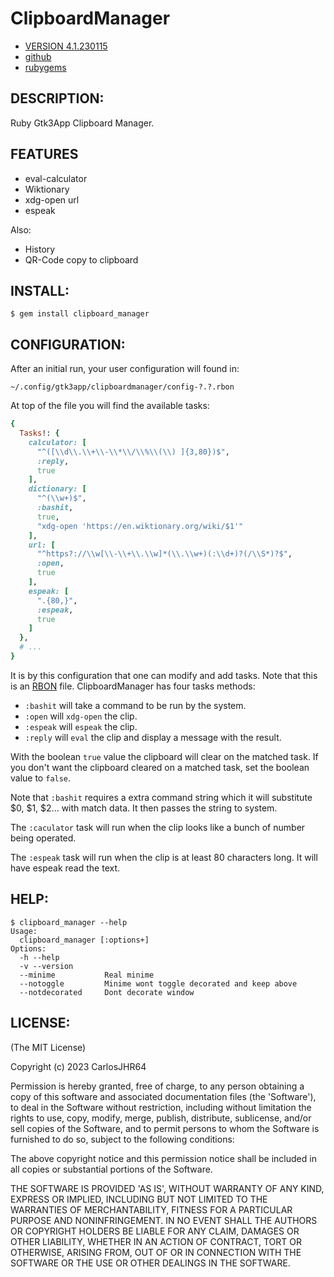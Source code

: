 # ClipboardManager

* [VERSION 4.1.230115](https://github.com/carlosjhr64/clipboard_manager/releases)
* [github](https://github.com/carlosjhr64/clipboard_manager)
* [rubygems](https://rubygems.org/gems/clipboard_manager)

## DESCRIPTION:

Ruby Gtk3App Clipboard Manager.

## FEATURES

* eval-calculator
* Wiktionary
* xdg-open url
* espeak

Also:

* History
* QR-Code copy to clipboard

## INSTALL:
```shell
$ gem install clipboard_manager
```
## CONFIGURATION:

After an initial run, your user configuration will found in:

    ~/.config/gtk3app/clipboardmanager/config-?.?.rbon

At top of the file you will find the available tasks:
```ruby
{
  Tasks!: {
    calculator: [
      "^([\\d\\.\\+\\-\\*\\/\\%\\(\\) ]{3,80})$",
      :reply,
      true
    ],
    dictionary: [
      "^(\\w+)$",
      :bashit,
      true,
      "xdg-open 'https://en.wiktionary.org/wiki/$1'"
    ],
    url: [
      "^https?://\\w[\\-\\+\\.\\w]*(\\.\\w+)(:\\d+)?(/\\S*)?$",
      :open,
      true
    ],
    espeak: [
      ".{80,}",
      :espeak,
      true
    ]
  },
  # ...
}
```
It is by this configuration that one can modify and add tasks.
Note that this is an [RBON](https://rubygems.org/gems/rbon) file.
ClipboardManager has four tasks methods:

* `:bashit` will take a command to be run by the system.
* `:open` will `xdg-open` the clip.
* `:espeak` will `espeak` the clip.
* `:reply` will `eval` the clip and display a message with the result.

With the boolean `true` value the clipboard will clear on the matched task.
If you don't want the clipboard cleared on a matched task,
set the boolean value to `false`.

Note that `:bashit` requires a extra command string which
it will substitute $0, $1, $2... with match data.
It then passes the string to system.

The `:caculator` task will run when the clip looks like a bunch of number being operated.

The `:espeak` task will run when the clip is at least 80 characters long.
It will have espeak read the text.

## HELP:
```shell
$ clipboard_manager --help
Usage:
  clipboard_manager [:options+]
Options:
  -h --help
  -v --version
  --minime      	 Real minime
  --notoggle    	 Minime wont toggle decorated and keep above
  --notdecorated	 Dont decorate window
```
## LICENSE:

(The MIT License)

Copyright (c) 2023 CarlosJHR64

Permission is hereby granted, free of charge, to any person obtaining
a copy of this software and associated documentation files (the
'Software'), to deal in the Software without restriction, including
without limitation the rights to use, copy, modify, merge, publish,
distribute, sublicense, and/or sell copies of the Software, and to
permit persons to whom the Software is furnished to do so, subject to
the following conditions:

The above copyright notice and this permission notice shall be
included in all copies or substantial portions of the Software.

THE SOFTWARE IS PROVIDED 'AS IS', WITHOUT WARRANTY OF ANY KIND,
EXPRESS OR IMPLIED, INCLUDING BUT NOT LIMITED TO THE WARRANTIES OF
MERCHANTABILITY, FITNESS FOR A PARTICULAR PURPOSE AND NONINFRINGEMENT.
IN NO EVENT SHALL THE AUTHORS OR COPYRIGHT HOLDERS BE LIABLE FOR ANY
CLAIM, DAMAGES OR OTHER LIABILITY, WHETHER IN AN ACTION OF CONTRACT,
TORT OR OTHERWISE, ARISING FROM, OUT OF OR IN CONNECTION WITH THE
SOFTWARE OR THE USE OR OTHER DEALINGS IN THE SOFTWARE.
